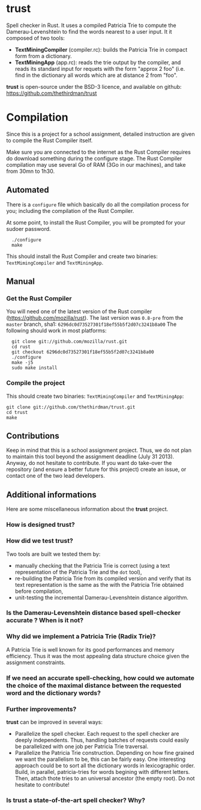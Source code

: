 trust
=====

Spell checker in Rust. It uses a compiled Patricia Trie to compute the Damerau-Levenshtein to find
the words nearest to a user input. It it composed of two tools:
  * **TextMiningCompiler** (compiler.rc): builds the Patricia Trie in compact form from a
    dictionary.
  * **TextMiningApp** (app.rc): reads the trie output by the compiler, and reads its standard input
    for requets with the form "approx 2 foo" (i.e. find in the dictionary all words which are at
      distance 2 from "foo".

**trust** is open-source under the BSD-3 licence, and available on github:
https://github.com/thethirdman/trust

Compilation
===========
Since this is a project for a school assignment, detailed instruction are given to compile the
Rust Compiler itself.

Make sure you are connected to the internet as the Rust Compiler requires do download something during the configure stage.
The Rust Compiler compilation may use several Go of RAM (3Go in our machines), and take from 30mn to 1h30.

## Automated
There is a `configure` file which basically do all the compilation process for you; including the
compilation of the Rust Compiler.

At some point, to install the Rust Compiler, you will be prompted for your sudoer password.

```
  ./configure
  make
```

This should install the Rust Compiler and create two binaries: `TextMimingCompiler` and
`TextMiningApp`.

## Manual
### Get the Rust Compiler
You will need one of the latest version of the Rust compiler (https://github.com/mozilla/rust).
The last version was `0.8-pre` from the `master` branch, sha1: `6296dc0d73527301f18ef55b5f2d07c3241b8a00`
The following should work in most platforms:

```
  git clone git://github.com/mozilla/rust.git
  cd rust
  git checkout 6296dc0d73527301f18ef55b5f2d07c3241b8a00
  ./configure
  make -j5
  sudo make install
```

### Compile the project
This should create two binaries: `TextMimingCompiler` and `TextMiningApp`:

```
git clone git://github.com/thethirdman/trust.git
cd trust
make
```

## Contributions
Keep in mind that this is a school assignment project. Thus, we do not plan to maintain this tool
beyond the assignment deadline (July 31 2013). Anyway, do not hesitate to contribute. If you want
do take-over the repository (and ensure a better future for this project) create an issue, or
contact one of the two lead developers.

## Additional informations
Here are some miscellaneous information about the **trust** project.
### How is designed trust?

### How did we test trust?
Two tools are built we tested them by:
  * manually checking that the Patricia Trie is correct (using a text representation of the
    Patricia Trie and the `dot` tool),
  * re-building the Patricia Trie from its compiled version and verify that its text
    representation is the same as the with the Patricia Trie obtained before compilation,
  * unit-testing the incremental Damerau-Levenshtein distance algorithm.

### Is the Damerau-Levenshtein distance based spell-checker accurate ? When is it not?

### Why did we implement a Patricia Trie (Radix Trie)?
A Patricia Trie is well known for its good performances and memory efficiency. Thus it was the most
appealing data structure choice given the assignment constraints.
### If we need an accurate spell-checking, how could we automate the choice of the maximal distance between the requested word and the dictionary words?

### Further improvements?
**trust** can be improved in several ways:
  * Parallelize the spell checker. Each request to the spell checker are deeply independents. Thus, handling
    batches of requests could easily be parallelized with one job per Patricia Trie traversal.
  * Parallelize the Patricia Trie construction. Depending on how fine grained we want the
    parallelism to be, this can be fairly easy. One interesting approach could be to sort all the
    dictionary words in lexicographic order. Build, in parallel, patricia-tries for words begining
    with different letters. Then, attach thote tries to an universal ancestor (the empty root).
Do not hesitate to contribute!
### Is trust a state-of-the-art spell checker? Why?
